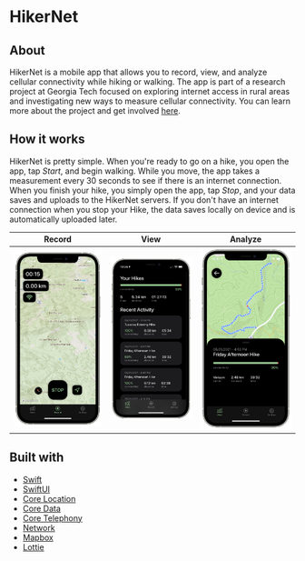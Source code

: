 # HikerNet

## About

HikerNet is a mobile app that allows you to record, view, and analyze cellular connectivity while hiking or walking. The app is part of a research project at Georgia Tech focused on exploring internet access in rural areas and investigating new ways to measure cellular connectivity. You can learn more about the project and get involved [here](https://hikernet.rnoc.gatech.edu).

## How it works

HikerNet is pretty simple. When you're ready to go on a hike, you open the app, tap *Start*, and begin walking. While you move, the app takes a measurement every 30 seconds to see if there is an internet connection. When you finish your hike, you simply open the app, tap *Stop*, and your data saves and uploads to the HikerNet servers. If you don't have an internet connection when you stop your Hike, the data saves locally on device and is automatically uploaded later.

| Record | View | Analyze |
| :---: | :---: | :---: |
| ![HikerNet Record Screenshot][record-screenshot] | ![HikerNet Hikes Screenshot][hikes-screenshot] | ![HikerNet Detail Screenshot][detail-screenshot] |

## Built with

* [Swift](https://swift.org)
* [SwiftUI](https://developer.apple.com/documentation/swiftui)
* [Core Location](https://developer.apple.com/documentation/corelocation)
* [Core Data](https://developer.apple.com/documentation/coredata)
* [Core Telephony](https://developer.apple.com/documentation/coretelephony)
* [Network](https://developer.apple.com/documentation/network)
* [Mapbox](https://www.mapbox.com)
* [Lottie](https://airbnb.design/lottie/)

[record-screenshot]: Images/hikernet-record-ss.png
[hikes-screenshot]: Images/hikernet-hikes-ss.png
[detail-screenshot]: Images/hikernet-detail-ss.png
